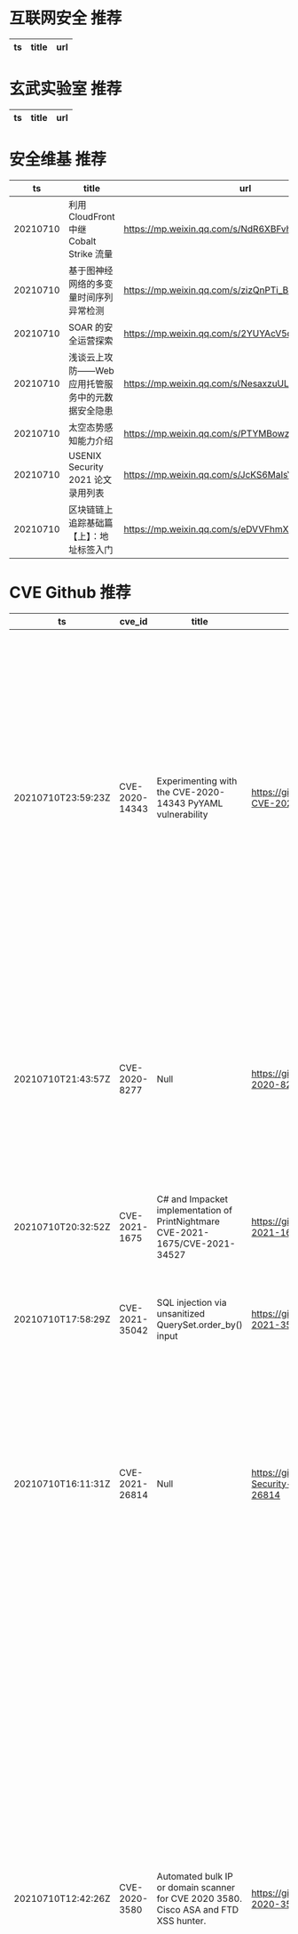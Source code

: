 # 互联网安全 推荐
| ts | title | url| 
| --- | --- | ---| 


# 玄武实验室 推荐
| ts | title | url| 
| --- | --- | ---| 


# 安全维基 推荐
| ts | title | url| 
| --- | --- | ---| 
| 20210710 | 利用 CloudFront 中继 Cobalt Strike 流量 | https://mp.weixin.qq.com/s/NdR6XBFvhSOBsLVVQmTXJg| 
| 20210710 | 基于图神经网络的多变量时间序列异常检测 | https://mp.weixin.qq.com/s/zizQnPTi_B6BqajrcJwKUg| 
| 20210710 | SOAR 的安全运营探索 | https://mp.weixin.qq.com/s/2YUYAcV5qpKBdnApdsrpiA| 
| 20210710 | 浅谈云上攻防——Web应用托管服务中的元数据安全隐患 | https://mp.weixin.qq.com/s/NesaxzuULBkkLBPkg7i8wQ| 
| 20210710 | 太空态势感知能力介绍 | https://mp.weixin.qq.com/s/PTYMBowzZre7U02CNrbnFg| 
| 20210710 | USENIX Security 2021 论文录用列表 | https://mp.weixin.qq.com/s/JcKS6MaIsY35wf6x3fMGEQ| 
| 20210710 | 区块链链上追踪基础篇【上】：地址标签入门 | https://mp.weixin.qq.com/s/eDVVFhmXveayT-u44UZL2A| 


# CVE Github 推荐
| ts | cve_id | title | url | cve_detail| 
| --- | --- | --- | --- | ---| 
| 20210710T23:59:23Z | CVE-2020-14343 | Experimenting with the CVE-2020-14343 PyYAML vulnerability | https://github.com/raul23/pyyaml-CVE-2020-14343 | A vulnerability was discovered in the PyYAML library in versions before 5.4, where it is susceptible to arbitrary code execution when it processes untrusted YAML files through the full_load method or with the FullLoader loader. Applications that use the library to process untrusted input may be vulnerable to this flaw. This flaw allows an attacker to execute arbitrary code on the system by abusing the python/object/new constructor. This flaw is due to an incomplete fix for CVE-2020-1747.| 
| 20210710T21:43:57Z | CVE-2020-8277 | Null | https://github.com/AndrewIjano/CVE-2020-8277 | A Node.js application that allows an attacker to trigger a DNS request for a host of their choice could trigger a Denial of Service in versions < 15.2.1, < 14.15.1, and < 12.19.1 by getting the application to resolve a DNS record with a larger number of responses. This is fixed in 15.2.1, 14.15.1, and 12.19.1.| 
| 20210710T20:32:52Z | CVE-2021-1675 | C# and Impacket implementation of PrintNightmare CVE-2021-1675/CVE-2021-34527 | https://github.com/cube0x0/CVE-2021-1675 | Windows Print Spooler Elevation of Privilege Vulnerability| 
| 20210710T17:58:29Z | CVE-2021-35042 | SQL injection via unsanitized QuerySet.order_by() input | https://github.com/YouGina/CVE-2021-35042 | Django 3.1.x before 3.1.13 and 3.2.x before 3.2.5 allows QuerySet.order_by SQL injection if order_by is untrusted input from a client of a web application.| 
| 20210710T16:11:31Z | CVE-2021-26814 | Null | https://github.com/IlRabbino/Internet-Security-Project---CVE-2021-26814 | Wazuh API in Wazuh from 4.0.0 to 4.0.3 allows authenticated users to execute arbitrary code with administrative privileges via /manager/files URI. An authenticated user to the service may exploit incomplete input validation on the /manager/files API to inject arbitrary code within the API service script.| 
| 20210710T12:42:26Z | CVE-2020-3580 | Automated bulk IP or domain scanner for CVE 2020 3580. Cisco ASA and FTD XSS hunter. | https://github.com/adarshvs/CVE-2020-3580 | Multiple vulnerabilities in the web services interface of Cisco Adaptive Security Appliance (ASA) Software and Cisco Firepower Threat Defense (FTD) Software could allow an unauthenticated, remote attacker to conduct cross-site scripting (XSS) attacks against a user of the web services interface of an affected device. The vulnerabilities are due to insufficient validation of user-supplied input by the web services interface of an affected device. An attacker could exploit these vulnerabilities by persuading a user of the interface to click a crafted link. A successful exploit could allow the attacker to execute arbitrary script code in the context of the interface or allow the attacker to access sensitive, browser-based information. Note: These vulnerabilities affect only specific AnyConnect and WebVPN configurations. For more information, see the Vulnerable Products section.| 
| 20210710T11:26:09Z | CVE-2020-7247 | PoC exploit for CVE-2020-7247 OpenSMTPD 6.4.0 < 6.6.1 Remote Code Execution | https://github.com/f4T1H21/CVE-2020-7247 | smtp_mailaddr in smtp_session.c in OpenSMTPD 6.6, as used in OpenBSD 6.6 and other products, allows remote attackers to execute arbitrary commands as root via a crafted SMTP session, as demonstrated by shell metacharacters in a MAIL FROM field. This affects the %uncommented% default configuration. The issue exists because of an incorrect return value upon failure of input validation.| 


# klee on Github 推荐
| ts | title | url | stars | forks| 
| --- | --- | --- | --- | ---| 


# s2e on Github 推荐
| ts | title | url | stars | forks| 
| --- | --- | --- | --- | ---| 
| 20210710T13:34:01Z | Null | https://github.com/yuvalkirstain/s2e-coref | 7 | 2| 


# exploit on Github 推荐
| ts | title | url | stars | forks| 
| --- | --- | --- | --- | ---| 
| 20210710T22:54:20Z | My first zero day. | https://github.com/Crystalware/CVE-2019-13600 | 0 | 0| 
| 20210710T22:52:22Z | Repository For RBX Exploits Created By SigmaTech | https://github.com/SigmaEG/RBXExploits | 0 | 0| 
| 20210710T22:29:49Z | Practice repository for binary exploitation and fuzzing | https://github.com/RickdeJager/binexp-practice | 0 | 0| 
| 20210710T22:28:46Z | Exploits, Writeups and notes from the 2021 Enowars 5 Attack/Defense CTF | https://github.com/cioaonk/EnoWars-5 | 0 | 0| 
| 20210710T22:15:31Z | My personal writeup for Nebula from Andrew Griffits Exploit Education | https://github.com/Hacker5preme/Nebula-Writeup | 0 | 0| 
| 20210710T21:35:09Z | This repository is primarily maintained by Omar Santos and includes thousands of resources related to ethical hacking  / penetration testing, digital forensics and incident response (DFIR), vulnerability research, exploit development, reverse engineering, and more. | https://github.com/The-Art-of-Hacking/h4cker | 9686 | 1592| 
| 20210710T21:15:33Z | Go package that aids in binary analysis and exploitation | https://github.com/zznop/sploit | 163 | 20| 
| 20210710T20:57:10Z | Modular penetration testing platform that enables you to write, test, and execute exploit code. | https://github.com/EntySec/HatSploit | 71 | 26| 
| 20210710T20:48:41Z | Null | https://github.com/yousefexploiter/YT-Exploit | 0 | 0| 
| 20210710T20:28:16Z | Null | https://github.com/evilbuffer/malware-and-exploitdev-resources | 10 | 1| 


# backdoor on Github 推荐
| ts | title | url | stars | forks| 
| --- | --- | --- | --- | ---| 
| 20210710T21:33:23Z | PyBack - Backdoor in Python - Reverse TCP | https://github.com/Omikrone/PyBack | 2 | 0| 
| 20210710T20:18:39Z | A simple python program that binds itself to a NIC and a specific port (6666) and then waits for the client commands. Depending on the command received, it will return specific information to the client. | https://github.com/etbullock9/python-server-backdoor | 0 | 0| 
| 20210710T18:52:08Z | Thefatrat a massive exploiting tool : Easy tool to generate backdoor and easy tool to post exploitation attack like browser attack and etc . This tool compiles a malware with popular payload and then the compiled malware can be execute on windows, android, mac . The malware that created with this tool also have an ability to bypass most AV software protection . | https://github.com/Screetsec/TheFatRat | 5432 | 1764| 
| 20210710T16:33:41Z | Null | https://github.com/iK4oS/PremiumBackdoor.exe | 0 | 1| 
| 20210710T16:03:11Z | Hexa Web Shell Backdoor | https://github.com/Bl4ckH4t-H4ck3r/Hexa-Shell | 0 | 0| 
| 20210710T15:17:50Z | Null | https://github.com/PesAdam/python-backdoors | 0 | 0| 
| 20210710T15:06:53Z | Simple Python Backdoor | https://github.com/zNairy/Sonaris | 6 | 0| 
| 20210710T13:26:22Z | Simple Web Shell Backdoor can Bypass All Server with WAF instead | https://github.com/willygoid/H4x0rShell | 0 | 0| 
| 20210710T11:11:47Z | Yet Another PHP Shell | https://github.com/Nickguitar/YAPS | 5 | 0| 
| 20210710T10:15:46Z | A collection of python written hacking tools consisting of network scanner, arp spoofer and detector, dns spoofer, code injector, packet sniffer, network jammer, email sender, downloader, wireless password harvester credential harvester, keylogger, download&execute, and reverse_backdoor. | https://github.com/dmdhrumilmistry/hacking_tools | 0 | 0| 


# symbolic execution on Github 推荐
| ts | title | url | stars | forks| 
| --- | --- | --- | --- | ---| 
| 20210710T22:44:14Z | SymCC: efficient compiler-based symbolic execution | https://github.com/eurecom-s3/symcc | 434 | 67| 
| 20210710T08:43:45Z | Triton is a Dynamic Binary Analysis (DBA) framework. It provides internal components like a Dynamic Symbolic Execution (DSE) engine, a dynamic taint engine, AST representations of the x86, x86-64, ARM32 and AArch64 Instructions Set Architecture (ISA), SMT simplification passes, an SMT solver interface and, the last but not least, Python bindings. | https://github.com/JonathanSalwan/Triton | 1838 | 385| 
| 20210710T05:02:36Z | Symbolic execution tool | https://github.com/trailofbits/manticore | 2382 | 349| 


# big4 on Github 推荐
| ts | title | url | stars | forks| 
| --- | --- | --- | --- | ---| 


# fuzz on Github 推荐
| ts | title | url | stars | forks| 
| --- | --- | --- | --- | ---| 
| 20210710T23:59:23Z | A tool that automatically creates fuzzing harnesses based on a library | https://github.com/parikhakshat/autoharness | 6 | 1| 
| 20210710T23:53:01Z | wtf is a distributed, code-coverage guided, customizable, cross-platform snapshot-based fuzzer designed for attacking user and or kernel-mode targets running on Microsoft Windows. | https://github.com/0vercl0k/wtf | 2 | 0| 
| 20210710T23:47:04Z | Advanced Fuzzing Library - Slot your Fuzzer together in Rust! Scales across cores and machines. For Windows, Android, MacOS, Linux, no_std, ... | https://github.com/AFLplusplus/LibAFL | 483 | 48| 
| 20210710T22:29:49Z | Practice repository for binary exploitation and fuzzing | https://github.com/RickdeJager/binexp-practice | 0 | 0| 
| 20210710T22:27:13Z | Null | https://github.com/yanzhoupan/gen-fuzz | 2 | 0| 
| 20210710T21:54:45Z | fuzzyjs is a fuzzy search algorithm in javascript | https://github.com/gjuchault/fuzzyjs | 168 | 12| 
| 20210710T21:39:38Z | Fuzzinator Random Testing Framework | https://github.com/renatahodovan/fuzzinator | 177 | 38| 
| 20210710T21:34:51Z | Null | https://github.com/zyrouge/fuzzle | 0 | 1| 
| 20210710T21:32:49Z | Null | https://github.com/pxrsw/fuzzySystem | 0 | 0| 
| 20210710T20:25:33Z | Null | https://github.com/adtyasamuel57/Fuzzy-Tsukamoto-Tsunamai | 0 | 0| 



# 日更新程序

